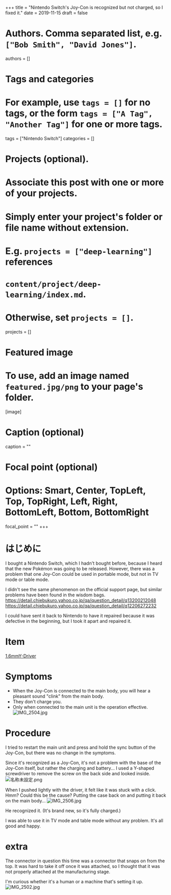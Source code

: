 +++
title = "Nintendo Switch's Joy-Con is recognized but not charged, so I fixed it."
date = 2019-11-15
draft = false

# Authors. Comma separated list, e.g. `["Bob Smith", "David Jones"]`.
authors = []

# Tags and categories
# For example, use `tags = []` for no tags, or the form `tags = ["A Tag", "Another Tag"]` for one or more tags.
tags = ["Nintendo Switch"]
categories = []

# Projects (optional).
#   Associate this post with one or more of your projects.
#   Simply enter your project's folder or file name without extension.
#   E.g. `projects = ["deep-learning"]` references 
#   `content/project/deep-learning/index.md`.
#   Otherwise, set `projects = []`.

projects = []

# Featured image
# To use, add an image named `featured.jpg/png` to your page's folder. 
[image]
  # Caption (optional)
  caption = ""

  # Focal point (optional)
  # Options: Smart, Center, TopLeft, Top, TopRight, Left, Right, BottomLeft, Bottom, BottomRight
  focal_point = ""
+++

# はじめに
I bought a Nintendo Switch, which I hadn't bought before, because I heard that the new Pokémon was going to be released. However, there was a problem that one Joy-Con could be used in portable mode, but not in TV mode or table mode.

I didn't see the same phenomenon on the official support page, but similar problems have been found in the wisdom bags.
https://detail.chiebukuro.yahoo.co.jp/qa/question_detail/q13200212048
https://detail.chiebukuro.yahoo.co.jp/qa/question_detail/q12206272232

I could have sent it back to Nintendo to have it repaired because it was defective in the beginning, but I took it apart and repaired it.

# Item
[1.6mmY-Driver](https://www.amazon.co.jp/gp/product/B000AQOESS/ref=ppx_yo_dt_b_asin_title_o00_s00?ie=UTF8&psc=1)

# Symptoms
- When the Joy-Con is connected to the main body, you will hear a pleasant sound "clink" from the main body.
- They don't charge you.
- Only when connected to the main unit is the operation effective.
![IMG_2504.jpg](https://qiita-image-store.s3.ap-northeast-1.amazonaws.com/0/340630/9e8da20b-3576-d0e6-f3b9-9af3bd77e16d.jpeg)


# Procedure
I tried to restart the main unit and press and hold the sync button of the Joy-Con, but there was no change in the symptoms.

Since it's recognized as a Joy-Con, it's not a problem with the base of the Joy-Con itself, but rather the charging and battery...
I used a Y-shaped screwdriver to remove the screw on the back side and looked inside.
![名称未設定.png](https://qiita-image-store.s3.ap-northeast-1.amazonaws.com/0/340630/1d59f160-caed-7145-4324-5be4d49733f6.png)

When I pushed lightly with the driver, it felt like it was stuck with a click.
Hmm? Could this be the cause?
Putting the case back on and putting it back on the main body...
![IMG_2506.jpg](https://qiita-image-store.s3.ap-northeast-1.amazonaws.com/0/340630/669dcf57-9d15-ab97-3db6-dac573b9bccc.jpeg)

He recognized it. (It's brand new, so it's fully charged.)

I was able to use it in TV mode and table mode without any problem.
It's all good and happy.

# extra
The connector in question this time was a connector that snaps on from the top.
It was hard to take it off once it was attached, so I thought that it was not properly attached at the manufacturing stage.

I'm curious whether it's a human or a machine that's setting it up.
![IMG_2502.jpg](https://qiita-image-store.s3.ap-northeast-1.amazonaws.com/0/340630/4edd5db0-e30a-66b3-fd0b-e3c8f219a2b5.jpeg)
